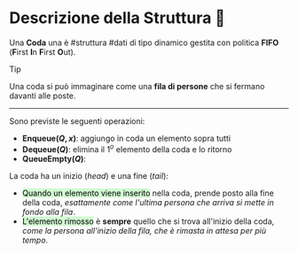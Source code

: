 # Descrizione della Struttura 📃
Una **Coda** una è #struttura #dati di tipo dinamico gestita con politica **FIFO** (**F**irst **I**n **F**irst **O**ut). 

>[!Tip]
>Una coda si può immaginare come una **fila di persone** che si fermano davanti alle poste.

***

Sono previste le seguenti operazioni:
- **Enqueue($Q, x$)**: aggiungo in coda un elemento sopra tutti
- **Dequeue($Q$)**: elimina il $1^o$ elemento della coda e lo ritorno
- **QueueEmpty($Q$)**:


La coda ha un inizio $(head)$ e una fine $(tail)$:
- <mark style="background: #BBFABBA6;">Quando un elemento viene inserito</mark> nella coda, prende posto alla fine della coda, *esattamente come l'ultima persona che arriva si mette in fondo alla fila*.
- <mark style="background: #BBFABBA6;">L'elemento rimosso</mark> è **sempre** quello che si trova all'inizio della coda, *come la persona all'inizio della fila, che è rimasta in attesa per più tempo*.